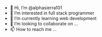 - 👋 Hi, I’m @alphasierra101
- 👀 I’m interested in full stack programmer 
- 🌱 I’m currently learning web development 
- 💞️ I’m looking to collaborate on ...
- 📫 How to reach me ...

<!---
alphasierra101/alphasierra101 is a ✨ special ✨ repository because its `README.md` (this file) appears on your GitHub profile.
You can click the Preview link to take a look at your changes.
--->
